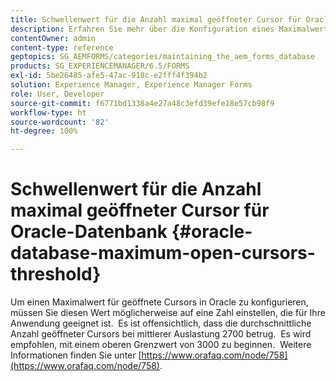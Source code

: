 ```yaml
---
title: Schwellenwert für die Anzahl maximal geöffneter Cursor für Oracle-Datenbank
description: Erfahren Sie mehr über die Konfiguration eines Maximalwerts für geöffnete Cursors in Oracle.
contentOwner: admin
content-type: reference
geptopics: SG_AEMFORMS/categories/maintaining_the_aem_forms_database
products: SG_EXPERIENCEMANAGER/6.5/FORMS
exl-id: 5be26485-afe5-47ac-918c-e2fff4f394b2
solution: Experience Manager, Experience Manager Forms
role: User, Developer
source-git-commit: f6771bd1338a4e27a48c3efd39efe18e57cb98f9
workflow-type: ht
source-wordcount: '82'
ht-degree: 100%

---
```


# Schwellenwert für die Anzahl maximal geöffneter Cursor für Oracle-Datenbank {#oracle-database-maximum-open-cursors-threshold}

Um einen Maximalwert für geöffnete Cursors in Oracle zu konfigurieren, müssen Sie diesen Wert möglicherweise auf eine Zahl einstellen, die für Ihre Anwendung geeignet ist.  Es ist offensichtlich, dass die durchschnittliche Anzahl geöffneter Cursors bei mittlerer Auslastung 2700 betrug.  Es wird empfohlen, mit einem oberen Grenzwert von 3000 zu beginnen.  Weitere Informationen finden Sie unter [https://www.orafaq.com/node/758](https://www.orafaq.com/node/758).
